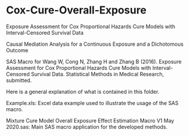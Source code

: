 # Cox-Cure-Overall-Exposure
Exposure Assessment for Cox Proportional Hazards Cure Models with Interval-Censored Survival Data

Causal Mediation Analysis for a Continuous Exposure and a Dichotomous Outcome

SAS Macro for Wang W, Cong N, Zhang H and Zhang B (2016). Exposure Assessment for Cox Proportional Hazards Cure Models with Interval-Censored Survival Data. Statistical Methods in Medical Research, submitted.

Here is a general explanation of what is contained in this folder.

Example.xls: Excel data example used to illustrate the usage of the SAS macro.

Mixture Cure Model Overall Exposure Effect Estimation Macro V1 May 2020.sas: Main SAS macro application for the developed methods.
